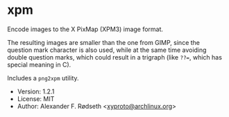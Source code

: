 # xpm

Encode images to the X PixMap (XPM3) image format.

The resulting images are smaller than the one from GIMP, since the question mark character is also used, while at the same time avoiding double question marks, which could result in a trigraph (like `??=`, which has special meaning in C).

Includes a `png2xpm` utility.

* Version: 1.2.1
* License: MIT
* Author: Alexander F. Rødseth &lt;xyproto@archlinux.org&gt;
